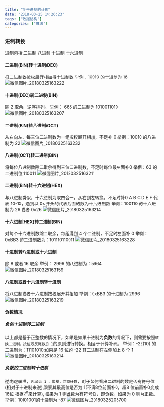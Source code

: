 ```yaml
---
title: "关于进制的计算"
date: "2018-03-25 14:26:23"
tags: ["数据结构"]
categories: ["算法"]
---
```

### 进制转换
进制包括 二进制 八进制 十进制 十六进制

#### 二进制(BIN)转十进制(DEC)
将二进制数按权展开相加得十进制数
举例：10010 的十进制为 18 
![微信图片_20180325163222](https://ahian-blog.oss-cn-beijing.aliyuncs.com/images/2020-07-08-031150.jpg)
#### 十进制(DEC)转二进制(BIN)
除 2 取余，逆序排列。
举例： 666 的二进制为 1010011010
![微信图片_20180325163207](https://ahian-blog.oss-cn-beijing.aliyuncs.com/images/2020-07-08-031205.jpg)

#### 二进制(BIN)转八进制(OCT)
从右向左，每三位二进制数为一组按权展开相加，不足补 0
举例：10010 的八进制为 22
![微信图片_20180325163232](https://ahian-blog.oss-cn-beijing.aliyuncs.com/images/2020-07-08-031214.jpg)

#### 八进制(OCT)转二进制(BIN)
将每位八进制数除二取余得到三位二进制数，不足时每位最左面补0
举例：63 的二进制位 110011
![微信图片_20180325163211](https://ahian-blog.oss-cn-beijing.aliyuncs.com/images/2020-07-08-031225.jpg)

#### 二进制(BIN)转十六进制(HEX)
与八进制类似，十六进制为取四合一，从右到左转换，不足时补0
A B C D E F 代表 10-15，遇到以 0x 开头的代表后面的数为十六进制数
举例：100110 的十六进制为 26 或者 0x26
![微信图片_20180325163214](https://ahian-blog.oss-cn-beijing.aliyuncs.com/images/2020-07-08-031237.jpg)

#### 十六进制(HEX)转二进制(BIN)
对每个十六进制数除二取余，每组得到 4 个二进制，不足时左面补 0
举例： 0xBB3 的二进制数为：101110110011
![微信图片_20180325163228](https://ahian-blog.oss-cn-beijing.aliyuncs.com/images/2020-07-08-031251.jpg)

#### 十进制转八进制或十六进制
除 8 或者 16 取余
举例： 2996 的八进制为：5664
![微信图片_20180325163159](https://ahian-blog.oss-cn-beijing.aliyuncs.com/images/2020-07-08-031312.jpg)

#### 八进制或者十六进制转十进制
将八进制或者十六进制按权展开并相加
举例：0xBB3 的十进制为 2996
![微信图片_20180325163219](https://ahian-blog.oss-cn-beijing.aliyuncs.com/images/2020-07-08-031323.jpg)

#### 负数情况
##### 负的十进制转二进制
以上都是基于正整数的情况下，如果是如果十进制为**负数**的情况下，则需要按照``转换二进制，按位取反尾数加 1``的原则进行转换。相当于计算补码。
举例：-22(10) 的二进制为：11101010;如果是 16 位的 -22 其二进制在左侧加上 8 个 1 
![微信图片_20180325163214](https://ahian-blog.oss-cn-beijing.aliyuncs.com/images/2020-07-08-031333.jpg)

##### 负数的二进制转十进制
逆向逻辑推，``先减去 1 ，取反，正常计算``，对于如何看出二进制的数是否有符号位(相对于十进制来说),观察其最高位是否为 1(不满8位前面补0，超8 位前面补0变成16位 根据$2^n$来计算), 如果为 1 则此数为有符号位，即负数，如果为 0 则为正数。
举例：10101001的十进制为 -87 
![微信图片_20180325203700](https://ahian-blog.oss-cn-beijing.aliyuncs.com/images/2020-07-08-031344.jpg)




